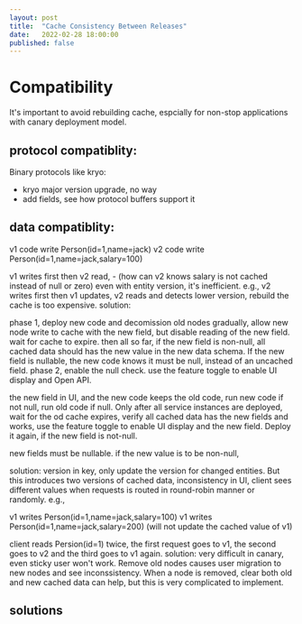 ```yaml
---
layout: post
title:  "Cache Consistency Between Releases"
date:   2022-02-28 18:00:00
published: false
---
```




# Compatibility
It's important to avoid rebuilding cache, espcially for non-stop applications with canary deployment model.

## protocol compatiblity:
Binary protocols like kryo:
- kryo major version upgrade, no way
- add fields, see how protocol buffers support it

## data compatiblity:
v1 code write Person(id=1,name=jack)
v2 code write Person(id=1,name=jack,salary=100)

v1 writes first then v2 read, - (how can v2 knows salary is not cached instead of null or zero)
even with entity version, it's inefficient. e.g.,
v2 writes first then v1 updates, v2 reads and detects lower version, rebuild the cache is too expensive.
solution: 

phase 1, deploy new code and decomission old nodes gradually, allow new node write to cache with the new field, but disable reading of the new field. wait for cache to expire. then all  so far, if the new field is non-null, all cached data should has the new value in the new data schema. If the new field is nullable, the new code knows it must be null, instead of an uncached field.
phase 2, enable the null check. use the feature toggle to enable UI display and Open API.

 the new field in UI, and the new code keeps the old code, run new code if not null, run old code if null. Only after all service instances are deployed, wait for the od cache expires, verify all cached data has the new fields and works, use the feature toggle to enable UI display and the new field. Deploy it again, if the new field is not-null.

new fields must be nullable. if the new value is to be non-null, 

solution: version in key, only update the version for changed entities. But this introduces two versions of cached data, inconsistency in UI, client sees different values when requests is routed in round-robin manner or randomly. e.g., 

v1 writes Person(id=1,name=jack,salary=100)
v1 writes Person(id=1,name=jack,salary=200) (will not update the cached value of v1)

client reads Persion(id=1) twice, the first request goes to v1, the second goes to v2 and the third goes to v1 again.
solution: very difficult in canary, even sticky user won't work. Remove old nodes causes user migration to new nodes and see inconssistency. When a node is removed, clear both old and new cached data can help, but this is very complicated to implement.


## solutions



